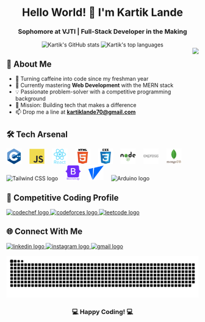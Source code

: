 <h1 align="center">Hello World! 👋 I'm Kartik Lande</h1>
<h3 align="center">Sophomore at VJTI | Full-Stack Developer in the Making</h3>

<div align="center">
  <img src="https://github-readme-stats.vercel.app/api?username=lande26&hide_title=false&hide_rank=false&show_icons=true&include_all_commits=true&count_private=true&disable_animations=false&theme=dracula&locale=en&hide_border=false" height="150" alt="Kartik's GitHub stats" />
  <img src="https://github-readme-stats.vercel.app/api/top-langs?username=lande26&locale=en&hide_title=false&layout=compact&card_width=320&langs_count=5&theme=dracula&hide_border=false" height="150" alt="Kartik's top languages" />
</div>

<img align="right" height="150" src="https://i.imgflip.com/65efzo.gif" />

## 🧠 About Me
- 🚀 Turning caffeine into code since my freshman year
- 🌱 Currently mastering **Web Development** with the MERN stack
- 💡 Passionate problem-solver with a competitive programming background
- 🎯 Mission: Building tech that makes a difference
- 📫 Drop me a line at **kartiklande70@gmail.com**

## 🛠️ Tech Arsenal

<div align="left">
  <img src="https://raw.githubusercontent.com/devicons/devicon/master/icons/cplusplus/cplusplus-original.svg" height="40" alt="C++ logo" />
  <img width="12" />
  <img src="https://raw.githubusercontent.com/devicons/devicon/master/icons/javascript/javascript-original.svg" height="40" alt="JavaScript logo" />
  <img width="12" />
  <img src="https://raw.githubusercontent.com/devicons/devicon/master/icons/react/react-original-wordmark.svg" height="40" alt="React logo" />
  <img width="12" />
  <img src="https://raw.githubusercontent.com/devicons/devicon/master/icons/html5/html5-original-wordmark.svg" height="40" alt="HTML5 logo" />
  <img width="12" />
  <img src="https://raw.githubusercontent.com/devicons/devicon/master/icons/css3/css3-original-wordmark.svg" height="40" alt="CSS3 logo" />
  <img width="12" />
  <img src="https://raw.githubusercontent.com/devicons/devicon/master/icons/nodejs/nodejs-original-wordmark.svg" height="40" alt="Node.js logo" />
  <img width="12" />
  <img src="https://raw.githubusercontent.com/devicons/devicon/master/icons/express/express-original-wordmark.svg" height="40" alt="Express.js logo" />
  <img width="12" />
  <img src="https://raw.githubusercontent.com/devicons/devicon/master/icons/mongodb/mongodb-original-wordmark.svg" height="40" alt="MongoDB logo" />
  <img width="12" />
  <img src="https://www.vectorlogo.zone/logos/tailwindcss/tailwindcss-icon.svg" height="40" alt="Tailwind CSS logo" />
  <img width="12" />
  <img src="https://raw.githubusercontent.com/devicons/devicon/master/icons/bootstrap/bootstrap-plain-wordmark.svg" height="40" alt="Bootstrap logo" />
  <img width="12" />
  <img src="https://raw.githubusercontent.com/devicons/devicon/master/icons/vite/vite-original.svg" height="40" alt="Vite logo" />
  <img width="12" />
  <img src="https://cdn.worldvectorlogo.com/logos/arduino-1.svg" height="40" alt="Arduino logo" />
</div>

## 🎯 Competitive Coding Profile
<div align="left">
  <a href="https://www.codechef.com/users/kartiklande70" target="_blank">
    <img src="https://img.shields.io/static/v1?message=CodeChef&logo=codechef&label=&color=5B4638&logoColor=white&labelColor=&style=for-the-badge" height="35" alt="codechef logo" />
  </a>
  <a href="https://codeforces.com/profile/kartik70" target="_blank">
    <img src="https://img.shields.io/static/v1?message=Codeforces&logo=codeforces&label=&color=1F8ACB&logoColor=white&labelColor=&style=for-the-badge" height="35" alt="codeforces logo" />
  </a>
  <a href="https://www.leetcode.com/kartiklande70" target="_blank">
    <img src="https://img.shields.io/static/v1?message=LeetCode&logo=leetcode&label=&color=FFA116&logoColor=black&labelColor=&style=for-the-badge" height="35" alt="leetcode logo" />
  </a>
</div>

## 🌐 Connect With Me
<div align="left">
  <a href="https://linkedin.com/in/kartik-lande" target="_blank">
    <img src="https://img.shields.io/static/v1?message=LinkedIn&logo=linkedin&label=&color=0077B5&logoColor=white&labelColor=&style=for-the-badge" height="35" alt="linkedin logo" />
  </a>
  <a href="https://instagram.com/kartik70" target="_blank">
    <img src="https://img.shields.io/static/v1?message=Instagram&logo=instagram&label=&color=E4405F&logoColor=white&labelColor=&style=for-the-badge" height="35" alt="instagram logo" />
  </a>
  <a href="mailto:kartiklande70@gmail.com">
    <img src="https://img.shields.io/static/v1?message=Gmail&logo=gmail&label=&color=D14836&logoColor=white&labelColor=&style=for-the-badge" height="35" alt="gmail logo" />
  </a>
</div>

<br clear="both">

<div align="center">
  <img src="https://raw.githubusercontent.com/Platane/snk/output/github-contribution-grid-snake.svg" alt="Snake animation" />
</div>

<div align="center">
  <h3>💻 Happy Coding! 💻</h3>
</div>

